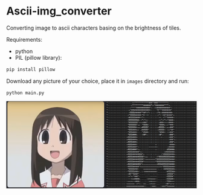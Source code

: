 # Ascii-img_converter
Converting image to ascii characters basing on the brightness of tiles.

Requirements:

* python
* PIL (pillow library):

```bash 
pip install pillow
```

Download any picture of your choice, place it in `images` directory and run: 

```bash
python main.py
```

![alt text](image.png)